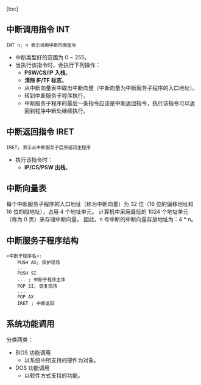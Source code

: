 [toc]

## 中断调用指令 INT

```
INT n; n 表示调用中断的类型号
```

- 中断类型好的范围为 0 ~ 255。
- 当执行该指令时，会执行下列操作：
	- **PSW/CS/IP 入栈**。
	- **清除 IF/TF 标志**。
	- 从中断向量表中取出中断向量（中断向量为中断服务子程序的入口地址）。
	- 转到中断服务子程序执行。
	- 中断服务子程序的最后一条指令应该是中断返回指令，执行该指令可以返回到程序中断处继续执行。

## 中断返回指令 IRET

```
IRET; 表示从中断服务子层序返回主程序
```

- 执行该指令时：
	- **IP/CS/PSW 出栈**。

## 中断向量表

每个中断服务子程序的入口地址（称为中断向量）为 32 位（16 位的偏移地址和 16 位的段地址），占用 4 个地址单元。
计算机中采用最低的 1024 个地址单元（称为 0 页）来存储中断向量。
因此，n 号中断的中断向量存放地址为：4 * n。

## 中断服务子程序结构

```
<中断子程序名>:
	PUSH AX; 保护现场
	...
	PUSH SI
	... ; 中断子程序主体
	POP SI; 恢复现场
	...
	POP AX
	IRET ; 中断返回
```

## 系统功能调用

分类两类：

- BIOS 功能调用
	- 以系统中所支持的硬件为对象。
- DOS 功能调用
	- 以软件方式支持的功能。
